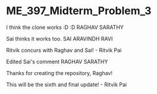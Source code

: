 # ME_397_Midterm_Problem_3

I think the clone works :D :D 
RAGHAV SARATHY

Sai thinks it works too. SAI ARAVINDH RAVI

Ritvik concurs with Raghav and Sai! - Ritvik Pai

Edited Sai's comment
RAGHAV SARATHY

Thanks for creating the repository, Raghav!

This will be the sixth and final update! - Ritvik Pai